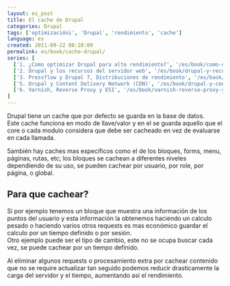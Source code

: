 ```yaml
---
layout: es_post
title: El cache de Drupal
categories: Drupal
tags: ['optimizacióni', 'Drupal', 'rendimiento', 'cache']
language: es
created: 2011-09-22 08:28:09
permalink: es/book/cache-drupal/
series: [
  ['1. ¿Como optimizar Drupal para alto rendimiento?', '/es/book/como-optimizar-drupal-para-alto-rendimiento/'],
  ['2. Drupal y los recursos del servidor web', '/es/book/drupal-y-recursos-del-servidor-web/'],
  ['3. Pressflow y Drupal 7, Distribuciones de rendimiento', '/es/book/pressflow-y-drupal-7-distribuciones-rendimiento/'],
  ['5. Drupal y Content Delivery Network (CDN)', '/es/book/drupal-y-content-delivery-network-cdn/'],
  ['6. Varnish, Reverse Proxy y ESI', '/es/book/varnish-reverse-proxy-y-esi'],
]
---
```

Drupal tiene un cache que por defecto se guarda en la base de datos.  
Este cache funciona en modo de llave/valor y en el se guarda aquello que el core o cada modulo considera que debe ser cacheado en vez de evaluarse en cada llamada.

5ambién hay caches mas específicos como el de los bloques, forms, menu, páginas, rutas, etc; los bloques se cachean a diferentes niveles dependiendo de su uso, se pueden cachear por usuario, por role, por página, o global.

## Para que cachear?
Si por ejemplo tenemos un bloque que muestra una información de los puntos del usuario y esta información la obtenemos haciendo un calculo pesado o haciendo varios otros requests es mas económico guardar el calculo por un tiempo definido o por sesión.  
Otro ejemplo puede ser el tipo de cambio, este no se ocupa buscar cada vez, se puede cachear por un tiempo definido.  

Al eliminar algunos requests o procesamiento extra por cachear contenido que no se require actualizar tan seguido podemos reducir drasticamente la carga del servidor y el tiempo, aumentando así el rendimiento.

